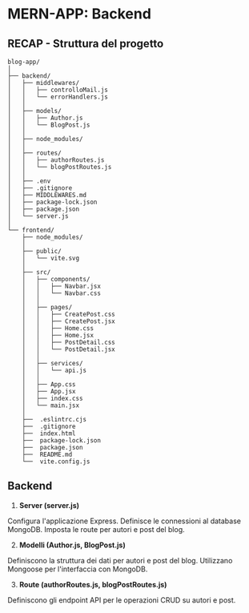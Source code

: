 # MERN-APP: Backend

## RECAP - Struttura del progetto

```
blog-app/
│
├── backend/
│   ├── middlewares/
│   │   ├── controlloMail.js
│   │   └── errorHandlers.js
│   │
│   ├── models/
│   │   ├── Author.js
│   │   └── BlogPost.js
│   │
│   ├── node_modules/
│   │
│   ├── routes/
│   │   ├── authorRoutes.js
│   │   └── blogPostRoutes.js
│   │
│   ├── .env
│   ├── .gitignore
│   ├── MIDDLEWARES.md
│   ├── package-lock.json
│   ├── package.json
│   └── server.js
│
└── frontend/
    ├── node_modules/
    │
    ├── public/
    │   └── vite.svg
    │
    ├── src/
    │   ├── components/
    │   │   ├── Navbar.jsx
    │   │   └── Navbar.css
    │   │
    │   ├── pages/
    │   │   ├── CreatePost.css
    │   │   ├── CreatePost.jsx
    │   │   ├── Home.css
    │   │   ├── Home.jsx
    │   │   ├── PostDetail.css
    │   │   └── PostDetail.jsx
    │   │
    │   ├── services/
    │   │   └── api.js
    │   │
    │   ├── App.css
    │   ├── App.jsx
    │   ├── index.css
    │   └── main.jsx
    │
    ├──  .eslintrc.cjs
    ├──  .gitignore
    ├──  index.html
    ├──  package-lock.json
    ├──  package.json
    ├──  README.md
    └──  vite.config.js
```

## Backend

1. **Server (server.js)**

Configura l'applicazione Express.
Definisce le connessioni al database MongoDB.
Imposta le route per autori e post del blog.

2. **Modelli (Author.js, BlogPost.js)**

Definiscono la struttura dei dati per autori e post del blog.
Utilizzano Mongoose per l'interfaccia con MongoDB.

3. **Route (authorRoutes.js, blogPostRoutes.js)**

Definiscono gli endpoint API per le operazioni CRUD su autori e post.
